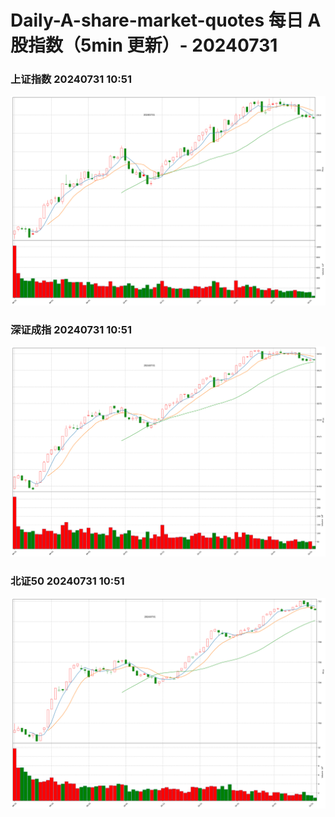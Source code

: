 
# Daily-A-share-market-quotes 每日 A 股指数（5min 更新）- 20240731

### 上证指数 20240731 10:51
![](./fig/2024/7/20240731-sh000001.png)

### 深证成指 20240731 10:51
![](./fig/2024/7/20240731-sz399001.png)

### 北证50 20240731 10:51
![](./fig/2024/7/20240731-bj899050.png)
